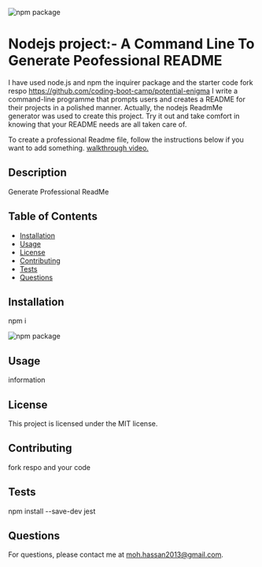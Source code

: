 
  ![npm package](https://img.shields.io/badge/npm%20package-v1-brightgreen.svg)

# Nodejs project:- A Command Line To Generate Peofessional README

I have used node.js and npm  the inquirer package and the starter code fork respo  https://github.com/coding-boot-camp/potential-enigma
I write a command-line programme that prompts users and creates a README for their projects in a polished manner. Actually, the  nodejs ReadmMe generator was used to create this project. Try it out and take comfort in knowing that your README needs are all taken care of.

To create a professional Readme file, follow the instructions below if you want to add something. [walkthrough video.](https://www.loom.com/share/63af8e3b9cc34d70ae61459e88d96083)

## Description
Generate Professional ReadMe 

## Table of Contents
- [Installation](#installation)
- [Usage](#usage)
- [License](#license)
- [Contributing](#contributing)
- [Tests](#tests)
- [Questions](#questions)

## Installation
npm i

  ![npm package](https://img.shields.io/badge/npm%20package-v1-brightgreen.svg)

## Usage
information

## License
This project is licensed under the MIT license.

## Contributing
fork respo and your code

## Tests
npm install --save-dev jest

## Questions
For questions, please contact me at moh.hassan2013@gmail.com.
